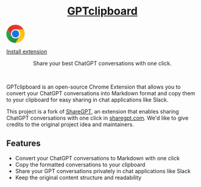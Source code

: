 <a href="https://sharegpt.com">
  <!-- img alt="GPTclipboard – Share your best ChatGPT conversations with one click." src="" -->
  <h1 align="center">GPTclipboard</h1>
</a>

<a href="https://chrome.google.com/webstore/detail/sharegpt-share-your-chatg/daiacboceoaocpibfodeljbdfacokfjb" target="_blank" rel="noopener noreferrer">
  <svg xmlns="http://www.w3.org/2000/svg" xmlns:xlink="http://www.w3.org/1999/xlink" viewBox="0 0 48 48" height="48" width="48"><defs><linearGradient id="a" x1="3.2173" y1="15" x2="44.7812" y2="15" gradientUnits="userSpaceOnUse"><stop offset="0" stop-color="#d93025"/><stop offset="1" stop-color="#ea4335"/></linearGradient><linearGradient id="b" x1="20.7219" y1="47.6791" x2="41.5039" y2="11.6837" gradientUnits="userSpaceOnUse"><stop offset="0" stop-color="#fcc934"/><stop offset="1" stop-color="#fbbc04"/></linearGradient><linearGradient id="c" x1="26.5981" y1="46.5015" x2="5.8161" y2="10.506" gradientUnits="userSpaceOnUse"><stop offset="0" stop-color="#1e8e3e"/><stop offset="1" stop-color="#34a853"/></linearGradient></defs><circle cx="24" cy="23.9947" r="12" style="fill:#fff"/><path d="M3.2154,36A24,24,0,1,0,12,3.2154,24,24,0,0,0,3.2154,36ZM34.3923,18A12,12,0,1,1,18,13.6077,12,12,0,0,1,34.3923,18Z" style="fill:none"/><path d="M24,12H44.7812a23.9939,23.9939,0,0,0-41.5639.0029L13.6079,30l.0093-.0024A11.9852,11.9852,0,0,1,24,12Z" style="fill:url(#a)"/><circle cx="24" cy="24" r="9.5" style="fill:#1a73e8"/><path d="M34.3913,30.0029,24.0007,48A23.994,23.994,0,0,0,44.78,12.0031H23.9989l-.0025.0093A11.985,11.985,0,0,1,34.3913,30.0029Z" style="fill:url(#b)"/><path d="M13.6086,30.0031,3.218,12.006A23.994,23.994,0,0,0,24.0025,48L34.3931,30.0029l-.0067-.0068a11.9852,11.9852,0,0,1-20.7778.007Z" style="fill:url(#c)"/></svg>
  <p>Install extension</p>
</a>

<p align="center">
  Share your best ChatGPT conversations with one click.
</p>

<br/>

GPTclipboard is an open-source Chrome Extension that allows you to convert your ChatGPT conversations into Markdown format and copy them to your clipboard for easy sharing in chat applications like Slack.

This project is a fork of [ShareGPT](https://github.com/domeccleston/sharegpt/), an extension that enables sharing ChatGPT conversations with one click in [sharegpt.com](https://sharegpt.com). We'd like to give credits to the original project idea and maintainers.

## Features

- Convert your ChatGPT conversations to Markdown with one click
- Copy the formatted conversations to your clipboard
- Share your GPT conversations privately in chat applications like Slack
- Keep the original content structure and readability
